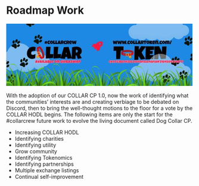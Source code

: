 # Roadmap Work

![](../../.gitbook/assets/1080x360.jpg)

With the adoption of our COLLAR CP 1.0, now the work of identifying what the communities’ interests are and creating verbiage to be debated on Discord, then to bring the well-thought motions to the floor for a vote by the COLLAR HODL begins. The following items are only the start for the \#collarcrew future work to evolve the living document called Dog Collar CP.‌

* Increasing COLLAR HODL
* Identifying charities
* Identifying utility
* Grow community
* Identifying Tokenomics
* Identifying partnerships
* Multiple exchange listings
* Continual self-improvement



